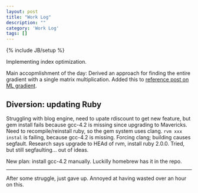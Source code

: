 ```yaml
---
layout: post
title: "Work Log"
description: ""
category: 'Work Log'
tags: []
---
```

{% include JB/setup %}

Implementing index optimization.

Main accopmlishment of the day: Derived an approach for finding the entire gradient with a single matrix multiplication.  Added this to [reference post on ML gradient]({{site.baseurl}}/2013/11/10/reference).

Diversion: updating Ruby
-------------------------

Struggling with blog engine, need to upate rdiscount to get new feature, but gem install fails because gcc-4.2 is missing since upgrading to Mavericks.  Need to recompile/reinstall ruby, so the gem system uses clang.  `rvm xxx instal` is failing, because gcc-4.2 is missing.  Forcing clang; building causes segfault. Research says upgrade to HEAd of rvm, install ruby 2.0.0.  Tried, but still segfaulting... out of ideas.

New plan: install gcc-4.2 manually.  Luckilly homebrew has it in the repo.  

---

After some struggle, just gave up.  Annoyed at having wasted over an hour on this.

